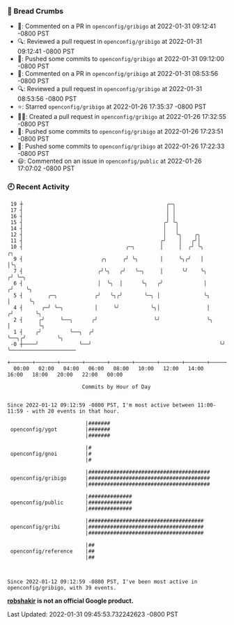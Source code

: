 ### 🍞 Bread Crumbs

 * 💬: Commented on a PR in  `openconfig/gribigo` at 2022-01-31 09:12:41 -0800 PST
 * 🔍: Reviewed a pull request in  `openconfig/gribigo` at 2022-01-31 09:12:41 -0800 PST
 * 🚢: Pushed some commits to `openconfig/gribigo` at 2022-01-31 09:12:00 -0800 PST
 * 💬: Commented on a PR in  `openconfig/gribigo` at 2022-01-31 08:53:56 -0800 PST
 * 🔍: Reviewed a pull request in  `openconfig/gribigo` at 2022-01-31 08:53:56 -0800 PST
 * ⭐️: Starred `openconfig/gribigo` at 2022-01-26 17:35:37 -0800 PST
 * ✍🏼: Created a pull request in `openconfig/gribigo` at 2022-01-26 17:32:55 -0800 PST
 * 🚢: Pushed some commits to `openconfig/gribigo` at 2022-01-26 17:23:51 -0800 PST
 * 🚢: Pushed some commits to `openconfig/gribigo` at 2022-01-26 17:22:33 -0800 PST
 * 😃: Commented on an issue in `openconfig/public` at 2022-01-26 17:07:02 -0800 PST

### 🕘 Recent Activity
```
 19 ┼                                              ╭─╮
 17 ┤                                              │ │
 16 ┤                                              │ │
 15 ┤                                             ╭╯ ╰╮
 14 ┤                                             │   │
 12 ┤                                             │   ╰╮    ╭╮
 11 ┤                                            ╭╯    │   ╭╯│
 10 ┤                                 ╭─╮        │     │  ╭╯ ╰╮          ╭╮
  9 ┤                         ╭╮     ╭╯ ╰╮       │     ╰╮╭╯   │          │╰╮
  7 ┤                        ╭╯╰╮   ╭╯   ╰─╮     │      ╰╯    ╰╮        ╭╯ ╰─╮
  6 ┤                        │  ╰╮  │      ╰╮   ╭╯             │       ╭╯    ╰╮
  5 ┤        ╭─╮            ╭╯   ╰╮╭╯       ╰─╮ │              ╰╮      │      ╰╮
  4 ┤      ╭─╯ ╰─╮          │     ╰╯          ╰╮│               │     ╭╯       ╰╮
  2 ┤     ╭╯     ╰──╮      ╭╯                  ╰╯               ╰╮    │         ╰╮
  1 ┤    ╭╯         ╰──╮  ╭╯                                     ╰──╮╭╯          ╰╮
 -0 ┼────╯             ╰──╯                                         ╰╯            ╰─────────────────────
    +───────+───────+───────+───────+───────+───────+───────+───────+───────+───────+───────+───────+────
  00:00   02:00   04:00   06:00   08:00   10:00   12:00   14:00   16:00   18:00   20:00   22:00   00:00   

						Commits by Hour of Day


Since 2022-01-12 09:12:59 -0800 PST, I'm most active between 11:00-11:59 - with 20 events in that hour.

```



```
                         |#######
 openconfig/ygot         |#######
                         |#######

                         |#
 openconfig/gnoi         |#
                         |#

                         |#######################################
 openconfig/gribigo      |#######################################
                         |#######################################

                         |##############
 openconfig/public       |##############
                         |##############

                         |#####################################
 openconfig/gribi        |#####################################
                         |#####################################

                         |##
 openconfig/reference    |##
                         |##



Since 2022-01-12 09:12:59 -0800 PST, I've been most active in openconfig/gribigo, with 39 events.

```
**[robshakir](mailto:robjs@google.com) is not an official Google product.**  


Last Updated: 2022-01-31 09:45:53.732242623 -0800 PST
